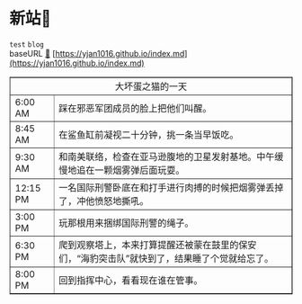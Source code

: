 # 新站🏡
`test` `blog`</br>
baseURL [📍](https://yjan1016.github.io/)
[https://yjan1016.github.io/index.md](https://yjan1016.github.io/index.md)
<table border="1" style="color:">
<tr><td colspan="2"><center>大坏蛋之猫的一天</center></td></tr>
<tr>
  <td>6:00 AM </td>
  <td>踩在邪恶军团成员的脸上把他们叫醒。</td>
</tr>
<tr>
  <td>8:45 AM </td>
  <td>在鲨鱼缸前凝视二十分钟，挑一条当早饭吃。</td>
</tr>
<tr>
  <td>9:30 AM </td>
  <td>和南美联络，检查在亚马逊腹地的卫星发射基地。中午缓慢地追在一颗烟雾弹后面玩耍。</td>
</tr>
<tr>
  <td>12:15 PM</td>
  <td>一名国际刑警卧底在和打手进行肉搏的时候把烟雾弹丢掉了，冲他愤怒地撕吼。</td>
</tr>
<tr>
  <td>3:00 PM </td>
  <td>玩那根用来捆绑国际刑警的绳子。</td>
</tr>
<tr>
  <td>6:30 PM </td>
  <td>爬到观察塔上，本来打算提醒还被蒙在鼓里的保安们，“海豹突击队”就快到了，结果睡了个觉就给忘了。</td>
</tr>
<tr>
  <td>8:00 PM </td>
  <td>回到指挥中心，看看现在谁在管事。</td>
</tr>
</table>

